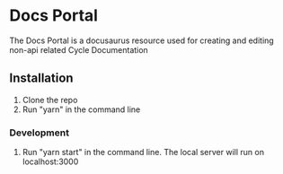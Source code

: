 # Docs Portal

The Docs Portal is a docusaurus resource used for creating and editing non-api related Cycle Documentation

## Installation

1. Clone the repo
2. Run "yarn" in the command line

### Development

1. Run "yarn start" in the command line. The local server will run on localhost:3000
